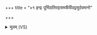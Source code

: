 +++
title = "०१ इन्द्रः पूर्भिदातिरद्दासमर्कैर्विदद्वसुर्दयमानो"

+++
<details><summary>मूलम् (VS)</summary>

इन्द्रः॑ पू॒र्भिदाति॑र॒द्दास॑म॒र्कैर्वि॒दद्व॑सु॒र्दय॑मानो॒ वि शत्रू॑न्।  
ब्रह्म॑जूतस्त॒न्वा᳡ वावृधा॒नो भूरि॑दात्र॒ आपृ॑ण॒द्रोद॑सी उ॒भे ॥
</details>